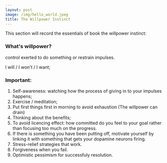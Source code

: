 ```yaml
---
layout: post
image: /img/hello_world.jpeg
title: The Willpower Instinct
---
```


This section will record the essentials of book the willpower instinct: 

### What's willpower? 
control exerted to do something or restrain impulses.

I will / I won't / I want; 

### Important: 
1. Self-awareness: watching how the process of giving in to your impulses happens; 
2. Exercise / meditation;
3. Put first things first in morning to avoid exhaustion (The willpower can drain)
4. Thinking about the benefits;
5. To avoid licencing effect: how committed do you feel to your goal rather than focusing too much on the progress.  
6. If there is something you have been putting off, motivate yourself by linking it with something that gets your dopamine neurons firing.
7. Stress-relief strategies that work.
8. Forgiveness when you fail.
9. Optimistic pessimism for successfuly resolution. 
   
### 
